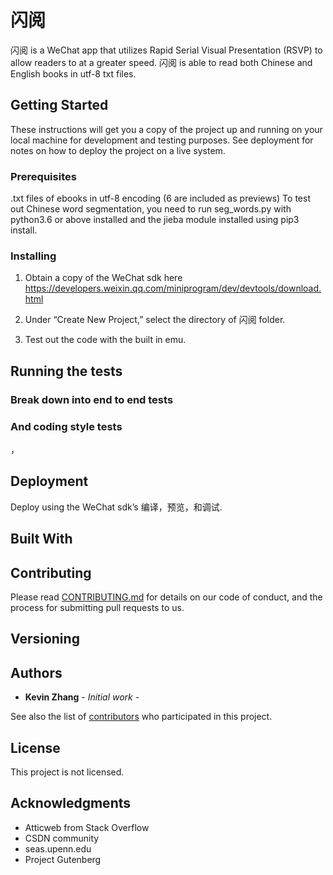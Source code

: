 # 闪阅

闪阅 is a WeChat app that utilizes Rapid Serial Visual Presentation (RSVP) to allow readers to at a greater speed. 闪阅 is able to read both Chinese and English books in utf-8 txt files.

## Getting Started

These instructions will get you a copy of the project up and running on your local machine for development and testing purposes. See deployment for notes on how to deploy the project on a live system.

### Prerequisites

.txt files of ebooks in utf-8 encoding (6 are included as previews)
To test out Chinese word segmentation, you need to run seg_words.py with python3.6 or above installed and the jieba module installed using pip3 install. 

### Installing

1. Obtain a copy of the WeChat sdk here https://developers.weixin.qq.com/miniprogram/dev/devtools/download.html

2. Under “Create New Project,” select the directory of 闪阅 folder. 

3. Test out the code with the built in emu.

## Running the tests


### Break down into end to end tests


### And coding style tests

，
## Deployment

Deploy using the WeChat sdk’s 编译，预览，和调试.

## Built With

## Contributing

Please read [CONTRIBUTING.md](https://gist.github.com/) for details on our code of conduct, and the process for submitting pull requests to us.

## Versioning


## Authors

* **Kevin Zhang** - *Initial work* -

See also the list of [contributors](https://github.com/your/project/contributors) who participated in this project.

## License

This project is not licensed.

## Acknowledgments

* Atticweb from Stack Overflow
* CSDN community
* seas.upenn.edu
* Project Gutenberg

